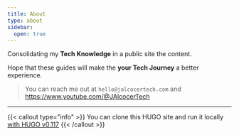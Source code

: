 ```yaml
---
title: About
type: about
sidebar:
  open: true
---
```


Consolidating my **Tech Knowledge** in a public site the content.

Hope that these guides will make the **your Tech Journey** a better experience.

> You can reach me out at `hello@jalcocertech.com` and  https://www.youtube.com/@JAlcocerTech

---

{{< callout type="info" >}}
You can clone this HUGO site and run it locally [with HUGO v0.117](https://jalcocert.github.io/JAlcocerT/using-hugo-as-website/)
{{< /callout >}}